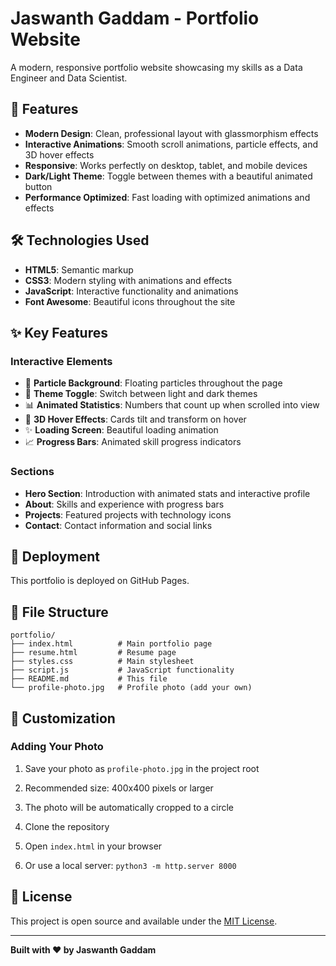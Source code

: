 # Jaswanth Gaddam - Portfolio Website

A modern, responsive portfolio website showcasing my skills as a Data Engineer and Data Scientist.

## 🚀 Features

- **Modern Design**: Clean, professional layout with glassmorphism effects
- **Interactive Animations**: Smooth scroll animations, particle effects, and 3D hover effects
- **Responsive**: Works perfectly on desktop, tablet, and mobile devices
- **Dark/Light Theme**: Toggle between themes with a beautiful animated button
- **Performance Optimized**: Fast loading with optimized animations and effects

## 🛠️ Technologies Used

- **HTML5**: Semantic markup
- **CSS3**: Modern styling with animations and effects
- **JavaScript**: Interactive functionality and animations
- **Font Awesome**: Beautiful icons throughout the site

## ✨ Key Features

### Interactive Elements
- 🌟 **Particle Background**: Floating particles throughout the page
- 🎨 **Theme Toggle**: Switch between light and dark themes
- 📊 **Animated Statistics**: Numbers that count up when scrolled into view
- 🎯 **3D Hover Effects**: Cards tilt and transform on hover
- ✨ **Loading Screen**: Beautiful loading animation
- 📈 **Progress Bars**: Animated skill progress indicators

### Sections
- **Hero Section**: Introduction with animated stats and interactive profile
- **About**: Skills and experience with progress bars
- **Projects**: Featured projects with technology icons
- **Contact**: Contact information and social links

## 🚀 Deployment

This portfolio is deployed on GitHub Pages.

## 📁 File Structure

```
portfolio/
├── index.html          # Main portfolio page
├── resume.html         # Resume page
├── styles.css          # Main stylesheet
├── script.js           # JavaScript functionality
├── README.md           # This file
└── profile-photo.jpg   # Profile photo (add your own)
```

## 🎨 Customization

### Adding Your Photo
1. Save your photo as `profile-photo.jpg` in the project root
2. Recommended size: 400x400 pixels or larger
3. The photo will be automatically cropped to a circle


1. Clone the repository
2. Open `index.html` in your browser
3. Or use a local server: `python3 -m http.server 8000`

## 📄 License

This project is open source and available under the [MIT License](LICENSE).

---

**Built with ❤️ by Jaswanth Gaddam**
